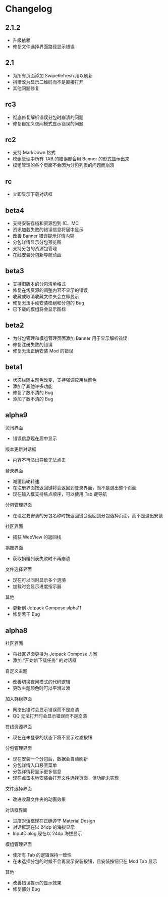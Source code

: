 # Changelog

## 2.1.2

- 升级依赖
- 修复文件选择界面路径显示错误

## 2.1

- 为所有页面添加 SwipeRefresh 用以刷新
- 捐赠改为显示二维码而不是直接打开
- 其他问题修复

## rc3

- 彻底修复解析错误分包时崩溃的问题
- 修复自定义夜间模式显示错误的问题

## rc2

- 支持 MarkDown 格式
- 模组管理中所有 TAB 的错误都会用 Banner 的形式显示出来
- 模组管理的各个页面不会因为分包列表的问题而崩溃

## rc

- 立即显示下载对话框

## beta4

- 支持安装存档和资源包到 IC、MC
- 资讯加载失败的错误信息将居中显示
- 改善 Banner 错误提示详情内容
- 分包详情显示分包预览图
- 支持分包的资源包管理
- 在线安装分包新导航动画

## beta3

- 支持旧版本的分包清单格式
- 修复在线资源的调整内容不显示的错误
- 收藏或取消收藏文件夹会立即显示
- 修复无法手动安装模组和分包的 Bug
- 已下载的模组将会显示图标

## beta2

- 为分包管理和模组管理页面添加 Banner 用于显示解析错误
- 修复注册失败的错误
- 修复无法正确安装 Mod 的错误

## beta1

- 状态栏随主题色改变，支持强调应用栏颜色
- 添加了其他许多功能  
- 修复了数不清的 Bug
- 添加了数不清的 Bug

## alpha9

资讯界面
- 错误信息现在居中显示

版本更新对话框
- 内容不再溢出导致无法点击

登录界面
- 减缓齿轮转速
- 在注册界面按返回键将会返回到登录界面，而不是退出整个页面
- 现在输入框支持焦点顺序，可以使用 Tab 键导航

分包管理界面
- 在设定要安装的分包名称时按返回键会返回到分包选择页面，而不是退出安装

社区界面
- 捕获 WebView 的返回栈

捐赠界面
- 获取捐赠列表失败时不再崩溃

文件选择界面
- 现在可以同时显示多个涟漪
- 加载时会显示进度指示器

其他
- 更新到 Jetpack Compose alpha11
- 修复若干 Bug

## alpha8

社区界面
- 将社区界面更换为 Jetpack Compose 方案
- 添加 “开始新下载任务” 的对话框

自定义主题
- 改善切换夜间模式的代码逻辑
- 更改主题颜色时可以平滑过渡

加入群组界面
- 网络出错时会显示错误而不是崩溃
- QQ 无法打开时会显示错误而不是崩溃

在线资源界面
- 现在在未登录的状态下将不显示过滤按钮

分包管理界面
- 现在安装一个分包后，数据会自动刷新
- 分包详情入口移至菜单
- 分包详情将显示更多信息
- 现在点击本地安装会打开文件选择页面，但功能未实现

文件选择界面
- 改进收藏文件夹的动画效果

对话框界面
- 进度对话框现在正确遵守 Material Design
- 对话框现在以 24dp 的海拔显示
- InputDialog 现在以 24dp 海拔显示

模组管理界面
- 使所有 Tab 的逻辑保持一致性
- 在未选择分包的时候不会再显示安装按钮，且安装按钮只在 Mod Tab 显示

其他
- 改善错误提示的显示效果
- 修复部分 Bug
